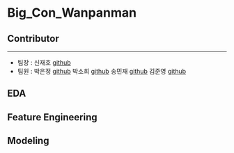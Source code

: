 # Big_Con_Wanpanman

## Contributor
---
- 팀장 : 신재호 [github](https://github.com/gifrds)
- 팀원 : 박은정 [github](https://github.com/Eundms)
         박소희 [github](https://github.com/shp1204)
         송민재 [github](https://github.com/hsu-201458085)
         김준영 [github](https://github.com/KJY386)

## EDA

## Feature Engineering 

## Modeling



